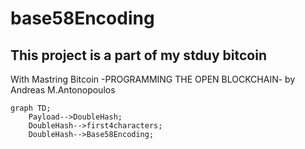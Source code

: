 # base58Encoding

## This project is a part of my stduy bitcoin

With Mastring Bitcoin -PROGRAMMING THE OPEN BLOCKCHAIN- by Andreas M.Antonopoulos

```mermaid
graph TD;
    Payload-->DoubleHash;
    DoubleHash-->first4characters;
    DoubleHash-->Base58Encoding; 
```
